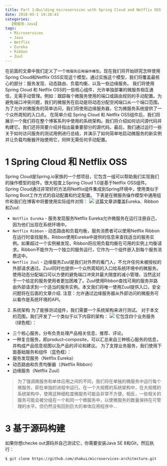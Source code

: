 ```yaml
---
title: Part 1:Building microservices with Spring Cloud and Netflix OSS
date: 2018-05-1 19:28:43
categories:
  【微服务-Java】
tags: 
  - Microservices
  - Java
  - Netflix
  - Eureka
  - Ribbon
  - Zuul
---
```

在前面的文章中我们定义了一个`微服务应用操作模型`。现在我们将开始研究怎样使用Spring Cloud和Netflix OSS实现这个模型。通过实施这个模型，我们将覆盖最核心的部分：服务发现、动态路由、负载均衡、以及一些边缘服务。
我们将使用Spring Cloud 和 Netflix OSS的一些核心组件，允许单独部署的微服务相互通信，无需手动管理。例如：跟踪每个微服务使用的端口或路由规则的手动配置。为避免端口冲突问题，我们的微服务在启动是将动态分配空闲端口从一个端口范围。为了允许对微服务的简单访问，我们将使用边缘服务器，它为微服务系统提供了一个众所周知的入口点。
在简单介绍 Spring Cloud 和 Netflix OSS组件后，我们将展示一个我们将在整个博客系列中使用的系统架构。我们将介绍如何访问源代码并构建它。我们还将简要介绍并指出最重要部分的源代码。最后，我们通过运行一些关于如何访问服务的测试用例进行总结，并演示了如何简单地启动微服务的新实例并让负载均衡器开始使用它，同样无需任何手动配置。

# 1 Spring Cloud 和 Netflix OSS
Spring Cloud是Spring.io家族的一个想项目，它包含一组可以帮助我们实现我们的操作模型的组件。很大程度上Spring Cloud 1.0是基于Netflix OSS组件。Spring Cloud通过非常好的方法将Netflix组件集成到Spring环境中，使用类似于Spring Boot工作方式的自动配置和约定配置。
下表是在微服务操作模型中通用组件和我们在博客中将要使用实际组件对照：
![](./mapping-table.png)
这篇文章讲覆盖Eureka、Ribbon和Zuul:
- `Netflix Eureka` - 服务发现服务Netflix Eureka允许微服务在运行注册自己，因为他们出现在系统环境中。
- `Netflix Ribbon` - 动态路由和负载均衡，服务消费者可以使用Netflix Ribbon在运行时查找服务。Ribbon使用Eureka中提供的信息来查找适当的服务实例。如果超过一个实例被发现，Ribbon将应用负载均衡在可用的实例上均衡请求。Ribbon不能作为一个独立的服务运行，它作为一个组件嵌入到每个服务消费这中。
- `Netflix Zuul` - 边缘服务Zuul是我们对外界的看门人，不允许任何未被授权的外部请求通过。Zuul同时也提供一个众所周知的入口给系统环境中的微服务。使用动态分配端口可以方便的避免端口冲突并最大限度的减小管理，当然这对于一个给定的服务使用者更加困难了。Zuul使用Ribbon查找可用的服务并路由外部请求到一个适当的服务实例。本文我们将唯一使用Zuul提供入口，安全问题将在后面的文章介绍.
注意：允许通过边缘服务器从外部访问的微服务可以看作是系统环境的API。

2. 系统架构
为了能够测试组件，我们需要一个系统架构来进行测试。 对于本文的范围，我们开发了一个类似于以下内容的架构：
![](./system-landscape.png)
它包含四个业务服务（绿色框）：
- 三个核心服务，分布负责处理产品相关信息、推荐、评论。
- 一种复合服务，即product-composite，可以汇总来自三种核心服务的信息，并构成产品信息视图以及产品的评论和建议。
为了支撑业务服务，我们使用下面基础服务和组件（蓝色框）：
- 服务发现服务（Netflix Eureka）
- 动态路由和负责均衡器（(Netflix Ribbon）
- 边缘服务（Netflix Zuul）
> 为了强调微服务和单体应用之间的不同，我们将在单独的微服务中运行每个微服务，即在单独的进程中运行。在一个大规模的系统架构中，在大规模的系统架构中，使用这种细粒度微服务可能会非常不方便。相反，一些相关的服务可能会被分组在一个和同一个微服务中，以使微服务的数量保持在可管理的水平。但仍然没有回到巨大的单体应用程序中…

# 3 基于源码构建
如果你想checke out源码并自己测试它，你需要安装Java SE 8和Git，然后执行：
```sh
$ git clone https://github.com/zhakui/microservices-architecture.git
```

